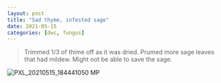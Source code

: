 ```yaml
---
layout: post
title: "Sad thyme, infested sage"
date: 2021-05-15
categories: [dwc, fungus]
---
```


> Trimmed 1/3 of thime off as it was dried. Prumed more sage leaves that had mildew. Might not be able to save the sage.

![PXL_20210515_184441050 MP](https://user-images.githubusercontent.com/352979/124211154-a6137f80-daba-11eb-90dd-57616c8a2a56.jpg)
